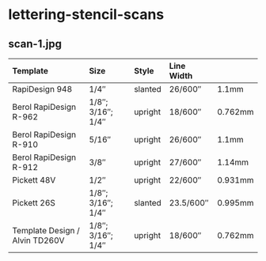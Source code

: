 # lettering-stencil-scans

## scan-1.jpg

| Template                       | Size              | Style   | Line Width |         |
|:-------------------------------|:------------------|:--------|:-----------|:--------|
| RapiDesign 948                 | 1/4″              | slanted | 26/600″    | 1.1mm   |
| Berol RapiDesign R-962         | 1/8″; 3/16″; 1/4″ | upright | 18/600″    | 0.762mm |
| Berol RapiDesign R-910         | 5/16″             | upright | 26/600″    | 1.1mm   |
| Berol RapiDesign R-912         | 3/8″              | upright | 27/600″    | 1.14mm  |
| Pickett 48V                    | 1/2″              | upright | 22/600″    | 0.931mm |
| Pickett 26S                    | 1/8″; 3/16″; 1/4″ | slanted | 23.5/600″  | 0.995mm |
| Template Design / Alvin TD260V | 1/8″; 3/16″; 1/4″ | upright | 18/600″    | 0.762mm |
